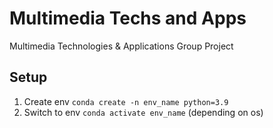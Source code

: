 # Multimedia Techs and Apps
Multimedia Technologies &amp; Applications Group Project

## Setup
1. Create env `conda create -n env_name python=3.9`
2. Switch to env `conda activate env_name` (depending on os)
